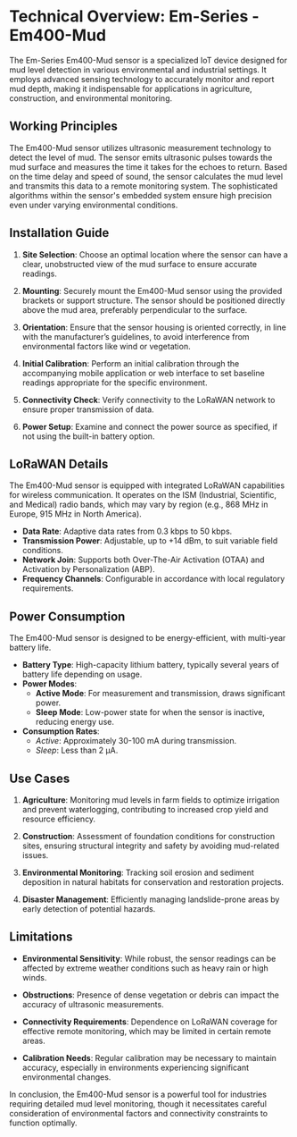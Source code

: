 # Technical Overview: Em-Series - Em400-Mud

The Em-Series Em400-Mud sensor is a specialized IoT device designed for mud level detection in various environmental and industrial settings. It employs advanced sensing technology to accurately monitor and report mud depth, making it indispensable for applications in agriculture, construction, and environmental monitoring.

## Working Principles

The Em400-Mud sensor utilizes ultrasonic measurement technology to detect the level of mud. The sensor emits ultrasonic pulses towards the mud surface and measures the time it takes for the echoes to return. Based on the time delay and speed of sound, the sensor calculates the mud level and transmits this data to a remote monitoring system. The sophisticated algorithms within the sensor's embedded system ensure high precision even under varying environmental conditions.

## Installation Guide

1. **Site Selection**: Choose an optimal location where the sensor can have a clear, unobstructed view of the mud surface to ensure accurate readings.

2. **Mounting**: Securely mount the Em400-Mud sensor using the provided brackets or support structure. The sensor should be positioned directly above the mud area, preferably perpendicular to the surface.

3. **Orientation**: Ensure that the sensor housing is oriented correctly, in line with the manufacturer’s guidelines, to avoid interference from environmental factors like wind or vegetation.

4. **Initial Calibration**: Perform an initial calibration through the accompanying mobile application or web interface to set baseline readings appropriate for the specific environment.

5. **Connectivity Check**: Verify connectivity to the LoRaWAN network to ensure proper transmission of data.

6. **Power Setup**: Examine and connect the power source as specified, if not using the built-in battery option.

## LoRaWAN Details

The Em400-Mud sensor is equipped with integrated LoRaWAN capabilities for wireless communication. It operates on the ISM (Industrial, Scientific, and Medical) radio bands, which may vary by region (e.g., 868 MHz in Europe, 915 MHz in North America).

- **Data Rate**: Adaptive data rates from 0.3 kbps to 50 kbps.
- **Transmission Power**: Adjustable, up to +14 dBm, to suit variable field conditions.
- **Network Join**: Supports both Over-The-Air Activation (OTAA) and Activation by Personalization (ABP).
- **Frequency Channels**: Configurable in accordance with local regulatory requirements.
  
## Power Consumption

The Em400-Mud sensor is designed to be energy-efficient, with multi-year battery life.

- **Battery Type**: High-capacity lithium battery, typically several years of battery life depending on usage.
- **Power Modes**: 
  - **Active Mode**: For measurement and transmission, draws significant power.
  - **Sleep Mode**: Low-power state for when the sensor is inactive, reducing energy use.
- **Consumption Rates**:
  - *Active*: Approximately 30-100 mA during transmission.
  - *Sleep*: Less than 2 µA.

## Use Cases

1. **Agriculture**: Monitoring mud levels in farm fields to optimize irrigation and prevent waterlogging, contributing to increased crop yield and resource efficiency.
   
2. **Construction**: Assessment of foundation conditions for construction sites, ensuring structural integrity and safety by avoiding mud-related issues.

3. **Environmental Monitoring**: Tracking soil erosion and sediment deposition in natural habitats for conservation and restoration projects.

4. **Disaster Management**: Efficiently managing landslide-prone areas by early detection of potential hazards.

## Limitations

- **Environmental Sensitivity**: While robust, the sensor readings can be affected by extreme weather conditions such as heavy rain or high winds.
  
- **Obstructions**: Presence of dense vegetation or debris can impact the accuracy of ultrasonic measurements.

- **Connectivity Requirements**: Dependence on LoRaWAN coverage for effective remote monitoring, which may be limited in certain remote areas.

- **Calibration Needs**: Regular calibration may be necessary to maintain accuracy, especially in environments experiencing significant environmental changes.

In conclusion, the Em400-Mud sensor is a powerful tool for industries requiring detailed mud level monitoring, though it necessitates careful consideration of environmental factors and connectivity constraints to function optimally.